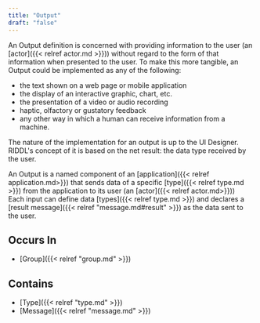 ```yaml
---
title: "Output"
draft: "false"
---
```


An Output definition is concerned with providing information to the user
(an [actor]({{< relref actor.md >}})) without regard to the form of that 
information when presented to the user. To make this more tangible, an 
Output could be implemented as any of the following:

* the text shown on a web page or mobile application
* the display of an interactive graphic, chart, etc. 
* the presentation of a video or audio recording
* haptic, olfactory or gustatory feedback
* any other way in which a human can receive information from a machine.

The nature of the implementation for an output is up to the UI Designer.
RIDDL's concept of it is based on the net result: the data type received by
the user.

An Output is a named component of an [application]({{< relref application.md>}})
that sends data of a specific [type]({{< relref type.md >}}) from the 
application to its user (an [actor]({{< relref actor.md>}}))  
Each input can define data [types]({{< relref type.md >}}) and declares a
[result message]({{< relref "message.md#result" >}}) as the data sent to the 
user.

## Occurs In
* [Group]({{< relref "group.md" >}})

## Contains
* [Type]({{< relref "type.md" >}})
* [Message]({{< relref "message.md" >}})
